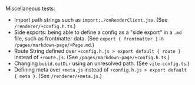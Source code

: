 Miscellaneous tests:
- Import path strings such as `import:./onRenderClient.jsx`. (See `/renderer/+config.h.ts`.)
- Side exports: being able to define a config as a "side export" in a `.md` file, such as frontmatter data. (See `export { frontmatter }` in `/pages/markdown-page/+Page.md`.)
- Route String defined over `+config.h.js > export default { route }` instead of `+route.js`. (See `/pages/markdown-page/+config.h.ts`.)
- Changing `build.outDir` using an unresolved path. (See `vite.config.ts`.)
- Defining meta over `+meta.js` instead of `+config.h.js > export default { meta }`. (See `/renderer/+meta.js`.)
